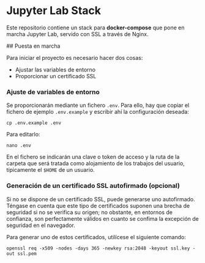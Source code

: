 # Jupyter Lab Stack

Este repositorio contiene un stack para **docker-compose** que pone en marcha Jupyter Lab, servido con SSL a través de Nginx.

## Puesta en marcha

Para iniciar el proyecto es necesario hacer dos cosas:

* Ajustar las variables de entorno
* Proporcionar un certificado SSL

### Ajuste de variables de entorno

Se proporcionarán mediante un fichero ``.env``. Para ello, hay que copiar el fichero de ejemplo ``.env.example`` y escribir ahí la configuración deseada:

```
cp .env.example .env
```

Para editarlo:

```
nano .env
``` 

En el fichero se indicarán una clave o token de acceso y la ruta de la carpeta que será tratada como alojamiento de los trabajos del usuario, típicamente el ``$HOME`` de un usuario.


### Generación de un certificado SSL autofirmado (opcional)

Si no se dispone de un certificado SSL, puede generarse uno autofirmado. Téngase en cuenta que este tipo de certificados suponen una brecha de seguridad si no se verifica su origen; no obstante, en entornos de confianza, son perfectamente válidos en cuanto se confima la excepción de seguridad en el navegador.

Para generar uno de estos certificados, utilícese el siguiente comando:

```
openssl req -x509 -nodes -days 365 -newkey rsa:2048 -keyout ssl.key -out ssl.pem
```
